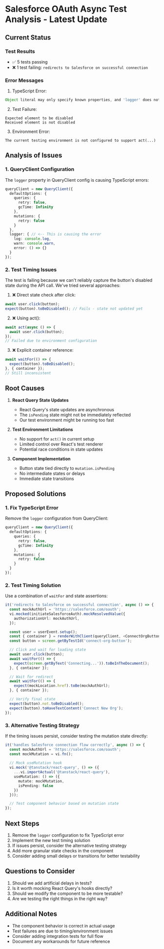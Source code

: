 # Salesforce OAuth Async Test Analysis - Latest Update

## Current Status

### Test Results
- ✅ 5 tests passing
- ❌ 1 test failing: `redirects to Salesforce on successful connection`

### Error Messages
1. TypeScript Error:
```typescript
Object literal may only specify known properties, and 'logger' does not exist in type 'QueryClientConfig'
```

2. Test Failure:
```
Expected element to be disabled
Received element is not disabled
```

3. Environment Error:
```
The current testing environment is not configured to support act(...)
```

## Analysis of Issues

### 1. QueryClient Configuration
The `logger` property in QueryClient config is causing TypeScript errors:
```typescript
queryClient = new QueryClient({
  defaultOptions: {
    queries: {
      retry: false,
      gcTime: Infinity
    },
    mutations: {
      retry: false
    }
  },
  logger: { // <-- This is causing the error
    log: console.log,
    warn: console.warn,
    error: () => {}
  }
});
```

### 2. Test Timing Issues
The test is failing because we can't reliably capture the button's disabled state during the API call. We've tried several approaches:

1. ❌ Direct state check after click:
```typescript
await user.click(button);
expect(button).toBeDisabled(); // Fails - state not updated yet
```

2. ❌ Using act():
```typescript
await act(async () => {
  await user.click(button);
});
// Failed due to environment configuration
```

3. ❌ Explicit container reference:
```typescript
await waitFor(() => {
  expect(button).toBeDisabled();
}, { container });
// Still inconsistent
```

## Root Causes

1. **React Query State Updates**
   - React Query's state updates are asynchronous
   - The `isPending` state might not be immediately reflected
   - Our test environment might be running too fast

2. **Test Environment Limitations**
   - No support for `act()` in current setup
   - Limited control over React's test renderer
   - Potential race conditions in state updates

3. **Component Implementation**
   - Button state tied directly to `mutation.isPending`
   - No intermediate states or delays
   - Immediate state transitions

## Proposed Solutions

### 1. Fix TypeScript Error
Remove the `logger` configuration from QueryClient:
```typescript
queryClient = new QueryClient({
  defaultOptions: {
    queries: {
      retry: false,
      gcTime: Infinity
    },
    mutations: {
      retry: false
    }
  }
});
```

### 2. Test Timing Solution
Use a combination of `waitFor` and state assertions:
```typescript
it('redirects to Salesforce on successful connection', async () => {
  const mockAuthUrl = 'https://salesforce.com/oauth';
  vi.mocked(initiateSalesforceAuth).mockResolvedValue({
    authorizationUrl: mockAuthUrl,
  });

  const user = userEvent.setup();
  const { container } = renderWithClient(queryClient, <ConnectOrgButton />);
  const button = screen.getByTestId('connect-org-button');

  // Click and wait for loading state
  await user.click(button);
  await waitFor(() => {
    expect(screen.getByText('Connecting...')).toBeInTheDocument();
  }, { container });

  // Wait for redirect
  await waitFor(() => {
    expect(mockLocation.href).toBe(mockAuthUrl);
  }, { container });

  // Verify final state
  expect(button).not.toBeDisabled();
  expect(button).toHaveTextContent('Connect New Org');
});
```

### 3. Alternative Testing Strategy
If the timing issues persist, consider testing the mutation state directly:
```typescript
it('handles Salesforce connection flow correctly', async () => {
  const mockAuthUrl = 'https://salesforce.com/oauth';
  const mockMutation = vi.fn();
  
  // Mock useMutation hook
  vi.mock('@tanstack/react-query', () => ({
    ...vi.importActual('@tanstack/react-query'),
    useMutation: () => ({
      mutate: mockMutation,
      isPending: false
    })
  }));

  // Test component behavior based on mutation state
});
```

## Next Steps

1. Remove the `logger` configuration to fix TypeScript error
2. Implement the new test timing solution
3. If issues persist, consider the alternative testing strategy
4. Add more granular state checks in the component
5. Consider adding small delays or transitions for better testability

## Questions to Consider

1. Should we add artificial delays in tests?
2. Is it worth mocking React Query's hooks directly?
3. Should we modify the component to be more testable?
4. Are we testing the right things in the right way?

## Additional Notes

- The component behavior is correct in actual usage
- Test failures are due to timing/environment issues
- Consider adding integration tests for full flow
- Document any workarounds for future reference

